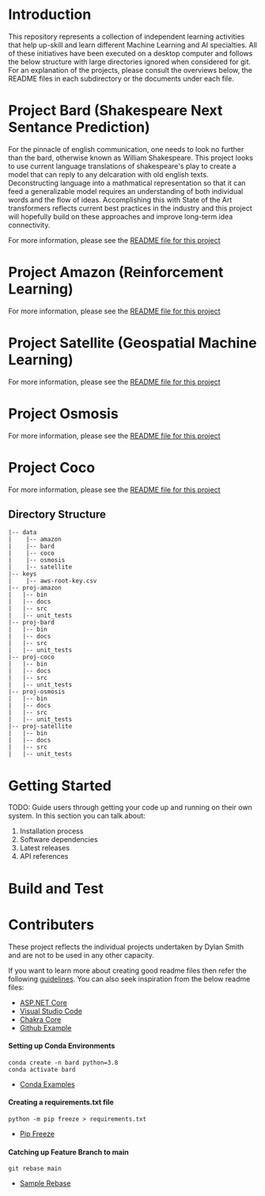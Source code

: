 # Introduction 
This repository represents a collection of independent learning activities that help up-skill and learn different Machine Learning and AI specialties.  All of these initiatives have been executed on a desktop computer and follows the below structure with large directories ignored when considered for git. For an explanation of the projects, please consult the overviews below, the README files in each subdirectory or the documents under each file.


# Project Bard (Shakespeare Next Sentance Prediction)
For the pinnacle of english communication, one needs to look no further than the bard, otherwise known as William Shakespeare.  This project looks to use current language translations of shakespeare's play to create a model that can reply to any delcaration with old english texts.  Deconstructing language into a mathmatical representation so that it can feed a generalizable model requires an understanding of both individual words and the flow of ideas.  Accomplishing this with State of the Art transformers reflects current best practices in the industry and this project will hopefully build on these approaches and improve long-term idea connectivity.


For more information, please see the [README file for this project](proj-bard/README.md)

# Project Amazon (Reinforcement Learning)



For more information, please see the [README file for this project](proj-amazon/README.md)


# Project Satellite (Geospatial Machine Learning)



For more information, please see the [README file for this project](proj-satellite/README.md)


# Project Osmosis



For more information, please see the [README file for this project](proj-osmosis/README.md)


# Project Coco



For more information, please see the [README file for this project](proj-coco/README.md)


## Directory Structure

```
|-- data
|    |-- amazon
|    |-- bard
|    |-- coco
|    |-- osmosis
|    |-- satellite
|-- keys
|    |-- aws-root-key.csv
|-- proj-amazon
|   |-- bin
|   |-- docs
|   |-- src
|   |-- unit_tests
|-- proj-bard
|   |-- bin
|   |-- docs
|   |-- src
|   |-- unit_tests
|-- proj-coco
|   |-- bin
|   |-- docs
|   |-- src
|   |-- unit_tests
|-- proj-osmosis
|   |-- bin
|   |-- docs
|   |-- src
|   |-- unit_tests
|-- proj-satellite
|   |-- bin
|   |-- docs
|   |-- src
|   |-- unit_tests
```

# Getting Started
TODO: Guide users through getting your code up and running on their own system. In this section you can talk about:
1.	Installation process
2.	Software dependencies
3.	Latest releases
4.	API references

# Build and Test


# Contributers
These project reflects the individual projects undertaken by Dylan Smith and are not to be used in any other capacity.

If you want to learn more about creating good readme files then refer the following [guidelines](https://docs.microsoft.com/en-us/azure/devops/repos/git/create-a-readme?view=azure-devops). You can also seek inspiration from the below readme files:
- [ASP.NET Core](https://github.com/aspnet/Home)
- [Visual Studio Code](https://github.com/Microsoft/vscode)
- [Chakra Core](https://github.com/Microsoft/ChakraCore)
- [Github Example](https://docs.github.com/en/get-started/writing-on-github/getting-started-with-writing-and-formatting-on-github/basic-writing-and-formatting-syntax)

#### Setting up Conda Environments

```
conda create -n bard python=3.8
conda activate bard

```

- [Conda Examples](https://uoa-eresearch.github.io/eresearch-cookbook/recipe/2014/11/20/conda/)


#### Creating a requirements.txt file


```
python -m pip freeze > requirements.txt
```

- [Pip Freeze](https://pip.pypa.io/en/stable/cli/pip_freeze/)


#### Catching up Feature Branch to main 

```
git rebase main
```

- [Sample Rebase](https://belev.dev/git-merge-vs-rebase-to-keep-feature-branch-up-to-date)